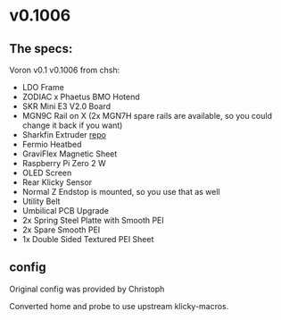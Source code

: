 # v0.1006

## The specs:

Voron v0.1 v0.1006 from chsh:
- LDO Frame
- ZODIAC x Phaetus BMO Hotend
- SKR Mini E3 V2.0 Board
- MGN9C Rail on X (2x MGN7H spare rails are available, so you could change it back if you want)
- Sharkfin Extruder [repo](https://github.com/KayosMaker/Sailfin-Extruder/tree/main/Usermods/KayosMaker)
- Fermio Heatbed
- GraviFlex Magnetic Sheet
- Raspberry Pi Zero 2 W
- OLED Screen
- Rear Klicky Sensor
- Normal Z Endstop is mounted, so you use that as well
- Utility Belt
- Umbilical PCB Upgrade
- 2x Spring Steel Platte with Smooth PEI
- 2x Spare Smooth PEI
- 1x Double Sided Textured PEI Sheet

## config

Original config was provided by Christoph

Converted home and probe to use upstream klicky-macros.
